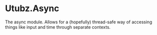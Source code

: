 # Utubz.Async
The async module. Allows for a (hopefully) thread-safe way of accessing things like input and time through separate contexts.